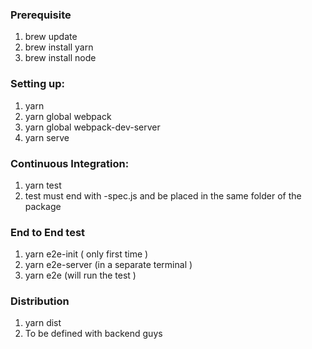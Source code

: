 ### Prerequisite
1. brew update
2. brew install yarn
3. brew install node

### Setting up:

1. yarn
2. yarn global webpack
3. yarn global webpack-dev-server
5. yarn serve


### Continuous Integration:

1. yarn test
2. test must end with -spec.js and be placed in the same folder of the package

### End to End test

1. yarn e2e-init ( only first time )
2. yarn e2e-server (in a separate terminal )
3. yarn e2e (will run the test )

### Distribution

1. yarn dist
2. To be defined with backend guys


